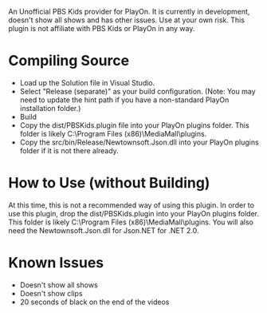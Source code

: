An Unofficial PBS Kids provider for PlayOn. It is currently in development, doesn't show all shows and has other issues. Use at your own risk. This plugin is not affiliate with PBS Kids or PlayOn in any way.

# Compiling Source
- Load up the Solution file in Visual Studio.
- Select "Release (separate)" as your build configuration. (Note: You may need to update the hint path if you have a non-standard PlayOn installation folder.)
- Build
- Copy the dist/PBSKids.plugin file into your PlayOn plugins folder. This folder is likely C:\Program Files (x86)\MediaMall\plugins.
- Copy the src/bin/Release/Newtownsoft.Json.dll into your PlayOn plugins folder if it is not there already.

# How to Use (without Building)
At this time, this is not a recommended way of using this plugin. In order to use this plugin, drop the dist/PBSKids.plugin into your PlayOn plugins folder. This folder is likely C:\Program Files (x86)\MediaMall\plugins. You will also need the Newtownsoft.Json.dll for Json.NET for .NET 2.0.

# Known Issues
- Doesn't show all shows
- Doesn't show clips
- 20 seconds of black on the end of the videos
